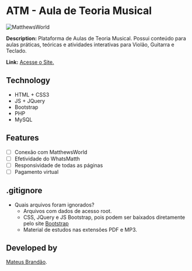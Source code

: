 # ATM - Aula de Teoria Musical
![MatthewsWorld](https://matthewsworld.me/img/logo-atm.png)

**Description:** Plataforma de Aulas de Teoria Musical. Possui conteúdo para aulas práticas, teóricas e atividades interativas para Violão, Guitarra e Teclado.

**Link:** [Acesse o Site.](https://www.atm-teoriamusical.com.br/)

## Technology

- HTML + CSS3
- JS + JQuery
- Bootstrap
- PHP
- MySQL

## Features

- [ ] Conexão com MatthewsWorld
- [ ] Efetividade do WhatsMatth
- [ ] Responsividade de todas as páginas
- [ ] Pagamento virtual

## .gitignore

- Quais arquivos foram ignorados?
    - Arquivos com dados de acesso root.
    - CSS, JQuery e JS Bootstrap, pois podem ser baixados diretamente pelo site [Bootstrap](https://getbootstrap.com/docs/4.4/getting-started/download/)
    - Material de estudos nas extensões PDF e MP3.

## Developed by

[Mateus Brandão](https://github.com/matthewsbrandan).